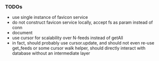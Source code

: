 
### TODOs

* use single instance of favicon service
* do not construct favicon service locally, accept fs as param instead of conn
* document
* use cursor for scalability over N-feeds instead of getAll
* in fact, should probably use cursor.update, and should not even re-use get_feeds or some cursor walk helper, should directly interact with database without an intermediate layer
